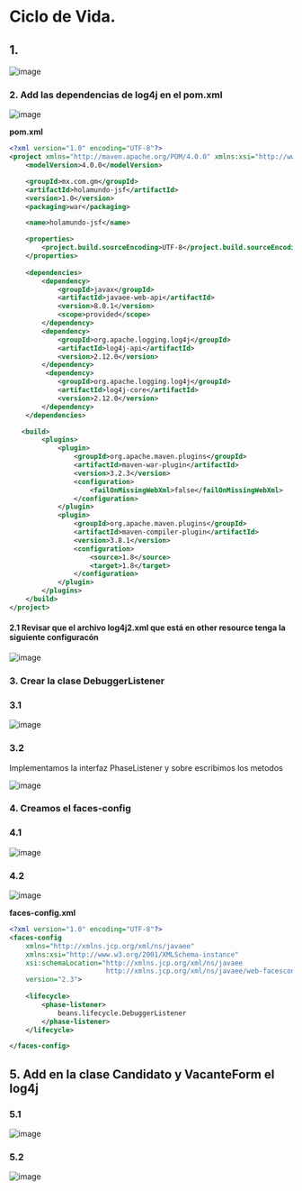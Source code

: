 # Ciclo de Vida. 

## 1. 
![image](https://user-images.githubusercontent.com/31961588/193358299-ca7f6e8f-ad9b-4360-b62a-0ec148811f0e.png)


### 2. Add las dependencias de log4j en el pom.xml

![image](https://user-images.githubusercontent.com/31961588/193358490-d67350a8-3bfe-47bf-b860-85605e7b6054.png)

**pom.xml**

```Xml
<?xml version="1.0" encoding="UTF-8"?>
<project xmlns="http://maven.apache.org/POM/4.0.0" xmlns:xsi="http://www.w3.org/2001/XMLSchema-instance" xsi:schemaLocation="http://maven.apache.org/POM/4.0.0 http://maven.apache.org/xsd/maven-4.0.0.xsd">
    <modelVersion>4.0.0</modelVersion>

    <groupId>mx.com.gm</groupId>
    <artifactId>holamundo-jsf</artifactId>
    <version>1.0</version>
    <packaging>war</packaging>

    <name>holamundo-jsf</name>

    <properties>
        <project.build.sourceEncoding>UTF-8</project.build.sourceEncoding>
    </properties>
    
    <dependencies>
        <dependency>
            <groupId>javax</groupId>
            <artifactId>javaee-web-api</artifactId>
            <version>8.0.1</version>
            <scope>provided</scope>
        </dependency>
        <dependency>
            <groupId>org.apache.logging.log4j</groupId>
            <artifactId>log4j-api</artifactId>
            <version>2.12.0</version>
        </dependency>
         <dependency>
            <groupId>org.apache.logging.log4j</groupId>
            <artifactId>log4j-core</artifactId>
            <version>2.12.0</version>
        </dependency>
    </dependencies>

   <build>
        <plugins>
            <plugin>
                <groupId>org.apache.maven.plugins</groupId>
                <artifactId>maven-war-plugin</artifactId>
                <version>3.2.3</version>
                <configuration>
                    <failOnMissingWebXml>false</failOnMissingWebXml>
                </configuration>
            </plugin>
            <plugin>
                <groupId>org.apache.maven.plugins</groupId>
                <artifactId>maven-compiler-plugin</artifactId>
                <version>3.8.1</version>
                <configuration>
                    <source>1.8</source>
                    <target>1.8</target>
                </configuration>
            </plugin>
        </plugins>
    </build>
</project>

```
#### 2.1 Revisar que el archivo log4j2.xml que está en other resource tenga la siguiente configuracón

![image](https://user-images.githubusercontent.com/31961588/193407574-bfc6a011-d3e7-4e9e-a422-ad82e48f6a7e.png)


### 3. Crear la clase DebuggerListener

### 3.1
![image](https://user-images.githubusercontent.com/31961588/193358792-0433030a-992d-41e1-8cc0-1e91d1000842.png)


### 3.2

Implementamos la interfaz PhaseListener y sobre escribimos los metodos

![image](https://user-images.githubusercontent.com/31961588/193359315-55ddab49-465b-4064-9179-1fb3b8f7a670.png)


### 4. Creamos el faces-config

### 4.1

![image](https://user-images.githubusercontent.com/31961588/193360281-df7d11e9-ed57-4a17-a873-3abf37014f92.png)

### 4.2 

![image](https://user-images.githubusercontent.com/31961588/193360372-5e98cc3b-c8cc-4b2e-af65-7850bad40213.png)

**faces-config.xml**

```Xml
<?xml version="1.0" encoding="UTF-8"?>
<faces-config
    xmlns="http://xmlns.jcp.org/xml/ns/javaee"
    xmlns:xsi="http://www.w3.org/2001/XMLSchema-instance"
    xsi:schemaLocation="http://xmlns.jcp.org/xml/ns/javaee
                        http://xmlns.jcp.org/xml/ns/javaee/web-facesconfig_2_3.xsd"
    version="2.3">
    
    <lifecycle>
        <phase-listener>
            beans.lifecycle.DebuggerListener
        </phase-listener>
    </lifecycle>        

</faces-config>

```

## 5. Add en la clase Candidato y VacanteForm el log4j

### 5.1

![image](https://user-images.githubusercontent.com/31961588/193361224-e48398f9-13ab-4862-b4d0-8c88b2dfb56d.png)

### 5.2

![image](https://user-images.githubusercontent.com/31961588/193361356-97ad4875-ef26-41b9-9caf-082952cb4cda.png)


